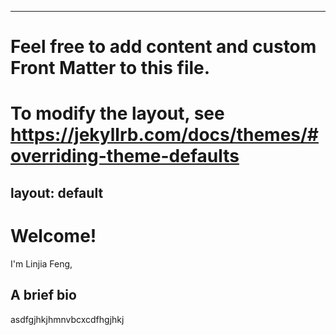 
---
# Feel free to add content and custom Front Matter to this file.
# To modify the layout, see https://jekyllrb.com/docs/themes/#overriding-theme-defaults

layout: default
---

# Welcome!
I'm Linjia Feng,

## A brief bio
asdfgjhkjhmnvbcxcdfhgjhkj

